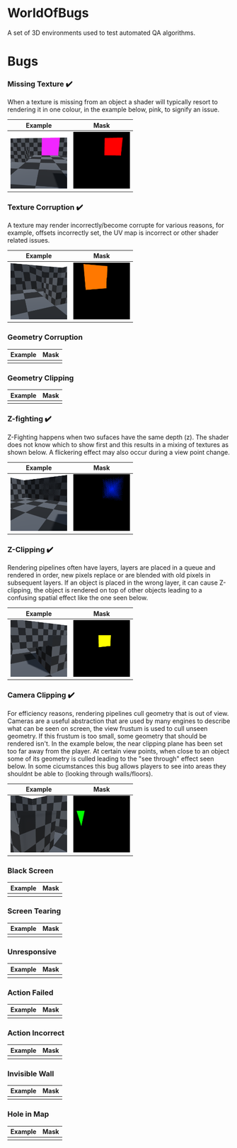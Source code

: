 # WorldOfBugs
A set of 3D environments used to test automated QA algorithms.

# Bugs

### Missing Texture ✔️ 

When a texture is missing from an object a shader will typically resort to rendering it in one colour, in the example below, pink, to signify an issue.

| Example | Mask    | 
| ------- | ------- | 
| <img src="https://github.com/BenedictWilkins/WorldOfBugs/blob/gh-pages/static/image/TextureMissing/TextureMissing.png" width=128 /> | <img src="https://github.com/BenedictWilkins/WorldOfBugs/blob/gh-pages/static/image/TextureMissing/TextureMissingMask.png" width=128 /> |

### Texture Corruption ✔️ 

A texture may render incorrectly/become corrupte for various reasons, for example, offsets incorrectly set, the UV map is incorrect or other shader related issues.

| Example | Mask    | 
| ------- | ------- | 
| <img src="https://github.com/BenedictWilkins/WorldOfBugs/blob/gh-pages/static/image/TextureCorrupt/TextureCorrupt.png" width=128 /> | <img src="https://github.com/BenedictWilkins/WorldOfBugs/blob/gh-pages/static/image/TextureCorrupt/TextureCorruptMask.png" width=128 /> |

 
### Geometry Corruption 

| Example | Mask    | 
| ------- | ------- | 
| | |

### Geometry Clipping 

| Example | Mask    | 
| ------- | ------- | 
| | |

###  Z-fighting ✔️ 

Z-Fighting happens when two sufaces have the same depth (z). The shader does not know which to show first and this results in a mixing of textures as shown below. A flickering effect may also occur during a view point change.

| Example | Mask    | 
| ------- | ------- | 
| <img src="https://github.com/BenedictWilkins/WorldOfBugs/blob/gh-pages/static/image/ZFighting/ZFighting.png" width=128 /> | <img src="https://github.com/BenedictWilkins/WorldOfBugs/blob/gh-pages/static/image/ZFighting/ZFightingmask.png" width=128 /> |

### Z-Clipping ✔️ 

Rendering pipelines often have layers, layers are placed in a queue and rendered in order, new pixels replace or are blended with old pixels in subsequent layers. If an object is placed in the wrong layer, it can cause Z-clipping, the object is rendered on top of other objects leading to a confusing spatial effect like the one seen below.

| Example | Mask    | 
| ------- | ------- | 
| <img src="https://github.com/BenedictWilkins/WorldOfBugs/blob/gh-pages/static/image/ZClipping/ZClipping.png" width=128 /> | <img src="https://github.com/BenedictWilkins/WorldOfBugs/blob/gh-pages/static/image/ZClipping/ZClippingMask.png" width=128 /> |


### Camera Clipping ✔️ 

For efficiency reasons, rendering pipelines cull geometry that is out of view. Cameras are a useful abstraction that are used by many engines to describe what can be seen on screen, the view frustum is used to cull unseen geometry. If this frustum is too small, some geometry that should be rendered isn't. In the example below, the near clipping plane has been set too far away from the player. At certain view points, when close to an object some of its geometry is culled leading to the "see through" effect seen below. In some cicumstances this bug allows players to see into areas they shouldnt be able to (looking through walls/floors). 

| Example | Mask    | 
| ------- | ------- | 
| <img src="https://github.com/BenedictWilkins/WorldOfBugs/blob/gh-pages/static/image/CameraClip/CameraClip.png" width=128 /> | <img src="https://github.com/BenedictWilkins/WorldOfBugs/blob/gh-pages/static/image/CameraClip/CameraClipMask.png" width=128 /> |

### Black Screen 

| Example | Mask    | 
| ------- | ------- | 
| | |

### Screen Tearing 

| Example | Mask    | 
| ------- | ------- | 
| | |

### Unresponsive 

| Example | Mask    | 
| ------- | ------- | 
| | |

### Action Failed 

| Example | Mask    | 
| ------- | ------- | 
| | |

### Action Incorrect 

| Example | Mask    | 
| ------- | ------- | 
| | |

### Invisible Wall 

| Example | Mask    | 
| ------- | ------- | 
| | |

### Hole in Map 

| Example | Mask    | 
| ------- | ------- | 
| | |
